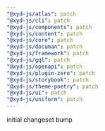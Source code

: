 ```yaml
---
"@xyd-js/atlas": patch
"@xyd-js/cli": patch
"@xyd-js/components": patch
"@xyd-js/content": patch
"@xyd-js/core": patch
"@xyd-js/documan": patch
"@xyd-js/framework": patch
"@xyd-js/gql": patch
"@xyd-js/openapi": patch
"@xyd-js/plugin-zero": patch
"@xyd-js/storybook": patch
"@xyd-js/theme-poetry": patch
"@xyd-js/ui": patch
"@xyd-js/uniform": patch
---
```


initial changeset bump

